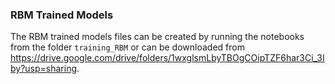 ### RBM Trained Models

The RBM trained models files can be created by running the notebooks from the folder `training_RBM` or can be downloaded from <https://drive.google.com/drive/folders/1wxglsmLbyTBOgCOipTZF6har3Ci_3Iby?usp=sharing>.



